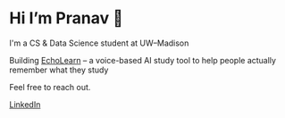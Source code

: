 # Hi I’m Pranav 🦒

I'm a CS & Data Science student at UW–Madison

Building [EchoLearn](https://echolearn.ai) – a voice-based AI study tool to help people actually remember what they study


Feel free to reach out.

[LinkedIn](https://www.linkedin.com/in/pranav-singh1)  
